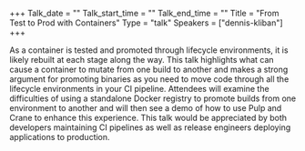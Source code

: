 +++
Talk_date = ""
Talk_start_time = ""
Talk_end_time = ""
Title = "From Test to Prod with Containers"
Type = "talk"
Speakers = ["dennis-kliban"]
+++


 As a container is tested and promoted through lifecycle environments, it is likely rebuilt at each stage along the way. This talk highlights what can cause a container to mutate from one build to another and makes a strong argument for promoting binaries as you need to move code through all the lifecycle environments in your CI pipeline. Attendees will examine the difficulties of using a standalone Docker registry to promote builds from one environment to another and will then see a demo of how to use Pulp and Crane to enhance this experience. This talk would be appreciated by both developers maintaining CI pipelines as well as release engineers deploying applications to production.
